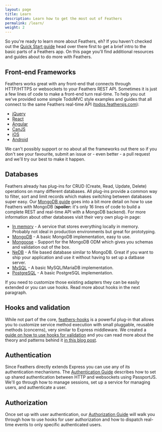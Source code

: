 ```yaml
---
layout: page
title: Learn
description: Learn how to get the most out of Feathers
permalink: /learn/
weight: 2
---
```


So you're ready to learn more about Feathers, eh? If you haven't checked out the [Quick Start guide](/quick-start/) head over there first to get a brief intro to the basic parts of a Feathers app. On this page you'll find additional resources and guides about to do more with Feathers.

## Front-end Frameworks

Feathers works great with any front-end that connects through HTTP/HTTPS or websockets to your Feathers REST API. Sometimes it is just a few lines of code to make a front-end turn real-time. To help you out we've provided some simple TodoMVC style examples and guides that all connect to the same Feathers real-time API ([todos.feathersjs.com](http://todos.feathersjs.com)):

- [jQuery]()
- [React]()
- [Angular]()
- [CanJS]()
- [iOS]()
- [Android]()

We can't possibly support or no about all the frameworks out there so if you don't see your favourite, submit an issue or - even better - a pull request and we'll try our best to make it happen.

## Databases

Feathers already has plug-ins for CRUD (Create, Read, Update, Delete) operations on many different databases. All plug-ins provide a common way to filter, sort and limit records which makes switching between databases super easy. Our [MongoDB guide]() goes into a bit more detail on how to use Feathers with MongoDB (**spoiler:** it's only 16 lines of code to build a complete REST and real-time API with a MongoDB backend). For more information about other databases visit their very own plug-in page:

- [In memory]() - A service that stores everything locally in memory. Probably not ideal in production environments but great for prototyping.
- [MongoDB]() - A basic MongoDB implementation, easy to use.
- [Mongoose]() - Support for the MongoDB ODM which gives you schemas and validation out of the box.
- [NeDB]() - A file based database similar to MongoDB. Great if you want to ship your application and use it without having to set up a datbase server.
- [MySQL]() - A basic MySQL/MariaDB implementation.
- [PostgreSQL]() - A basic PostgreSQL implementation.

If you need to customize those existing adapters they can be easily extended or you can use hooks. Read more about hooks in the next paragraph.

## Hooks and validation

While not part of the core, [feathers-hooks]() is a powerful plug-in that allows you to customize service method execution with small pluggable, reusable methods (concerns), very similar to Express middleware. We created a [guide on how to use hooks for validation]() and you can read more about the theory and patterns behind it [in this blog post]().

## Authentication

Since Feathers directly extends Express you can use any of its authentication mechanisms. The [Authentication Guide](/learn/authentication) describes how to set up shared authentication between HTTP and websockets using PassportJS. We'll go through how to manage sessions, set up a service for managing users, and authenticate a user.

## Authorization

Once set up with user authentication, our [Authorization Guide](/learn/authorization) will walk you through how to use hooks for user authorization and how to dispatch real-time events to only specific authenticated users.
